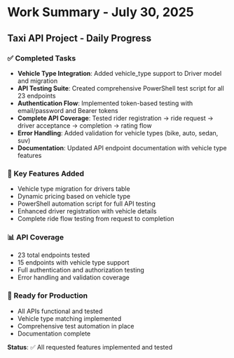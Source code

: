 # Work Summary - July 30, 2025

## Taxi API Project - Daily Progress

### ✅ Completed Tasks
- **Vehicle Type Integration**: Added vehicle_type support to Driver model and migration
- **API Testing Suite**: Created comprehensive PowerShell test script for all 23 endpoints
- **Authentication Flow**: Implemented token-based testing with email/password and Bearer tokens
- **Complete API Coverage**: Tested rider registration → ride request → driver acceptance → completion → rating flow
- **Error Handling**: Added validation for vehicle types (bike, auto, sedan, suv)
- **Documentation**: Updated API endpoint documentation with vehicle type features

### 🔧 Key Features Added
- Vehicle type migration for drivers table
- Dynamic pricing based on vehicle type
- PowerShell automation script for full API testing
- Enhanced driver registration with vehicle details
- Complete ride flow testing from request to completion

### 📊 API Coverage
- 23 total endpoints tested
- 15 endpoints with vehicle type support
- Full authentication and authorization testing
- Error handling and validation coverage

### 🚀 Ready for Production
- All APIs functional and tested
- Vehicle type matching implemented
- Comprehensive test automation in place
- Documentation complete

**Status**: ✅ All requested features implemented and tested
